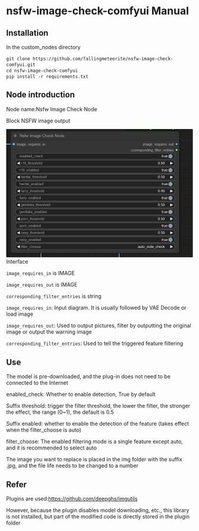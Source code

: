 # nsfw-image-check-comfyui Manual

## Installation
In the custom_nodes directory
```
git clone https://github.com/fallingmeteorite/nsfw-image-check-comfyui.git
cd nsfw-image-check-comfyui
pip install -r requirements.txt
```

## Node introduction
Node name:Nsfw Image Check Node

Block NSFW image output

![img.png](img.png)
Interface

`image_requires_in` is IMAGE

`image_requires_out` is IMAGE

`corresponding_filter_entries` is string

`image_requires_in`: Input diagram. It is usually followed by VAE Decode or load image

`image_requires_out`: Used to output pictures, filter by outputting the original image or output the warning image

`corresponding_filter_entries`: Used to tell the triggered feature filtering


## Use
The model is pre-downloaded, and the plug-in does not need to be connected to the Internet

enabled_check: Whether to enable detection, True by default

Suffix threshold: trigger the filter threshold, the lower the filter, the stronger the effect, the range (0~1), the default is 0.5

Suffix enabled: whether to enable the detection of the feature (takes effect when the filter_choose is auto)

filter_choose: The enabled filtering mode is a single feature except auto, and it is recommended to select auto

The image you want to replace is placed in the img folder with the suffix .jpg, and the file life needs to be changed to a number

## Refer
Plugins are used:https://github.com/deepghs/imgutils

However, because the plugin disables model downloading, etc., this library is not installed, but part of the modified code is directly stored in the plugin folder



